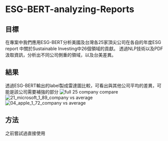 # ESG-BERT-analyzing-Reports

## 目標
在專案中我們應用ESG-BERT分析美國及台灣各25家頂尖公司在各自的年度ESG report 中關於Sustainable Investing中26個領域的貢獻。
透過NLP技術以及PDF汲取資訊，分析出不同公司側重的領域，以及台美差異。

## 結果
透過ESG-BERT輸出的label製成雷達圖比較，可看出與其他公司平均的差異，可能是該公司需要補強的部分
![full 25 company compare](https://user-images.githubusercontent.com/62208230/228335894-946aa47e-2405-4877-accc-364348c106e4.png)
![21_microsoft_1_89_company vs  average](https://user-images.githubusercontent.com/62208230/228335629-ddd76593-c13b-474b-9e54-d92b77583e86.png)
![04_apple_1_72_company vs  average](https://user-images.githubusercontent.com/62208230/228335664-e6f395ad-b137-46b9-9b2e-6fc21c3ec9e1.png)

## 方法
之前嘗試過直接使用
